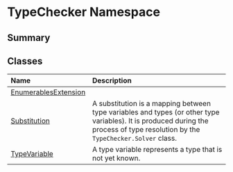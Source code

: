 # TypeChecker Namespace

## Summary




## Classes

|Name|Description|
|:---|:---|
|[EnumerablesExtension](/docs/api/csharp/typechecker.enumerablesextension.md)||
|[Substitution](/docs/api/csharp/typechecker.substitution.md)|A substitution is a mapping between type variables and types (or other type variables). It is produced during the process of type resolution by the  <code>TypeChecker.Solver</code>  class.|
|[TypeVariable](/docs/api/csharp/typechecker.typevariable.md)|A type variable represents a type that is not yet known.|

